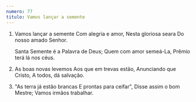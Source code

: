 ```yaml
---
numero: 77
titulo: Vamos lançar a semente
---
```

1. Vamos lançar a semente
   Com alegria e amor,
   Nesta gloriosa seara
   Do nosso amado Senhor.

   Santa Semente é a Palavra de Deus;
   Quem com amor semeá-La,
   Prêmio terá lá nos céus.

2. As boas novas levemos
   Aos que em trevas estão,
   Anunciando que Cristo,
   A todos, dá salvação.

3. "As terra já estão brancas
   E prontas para ceifar",
   Disse assim o bom Mestre;
   Vamos irmãos trabalhar.
